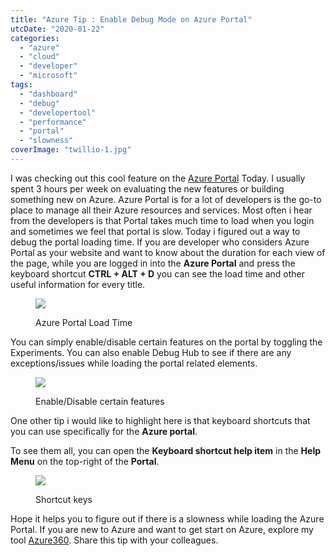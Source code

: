 ```yaml
---
title: "Azure Tip : Enable Debug Mode on Azure Portal"
utcDate: "2020-01-22"
categories: 
  - "azure"
  - "cloud"
  - "developer"
  - "microsoft"
tags: 
  - "dashboard"
  - "debug"
  - "developertool"
  - "performance"
  - "portal"
  - "slowness"
coverImage: "twillio-1.jpg"
---
```


I was checking out this cool feature on the [Azure Portal](https://portal.azure.com/) Today. I usually spent 3 hours per week on evaluating the new features or building something new on Azure. Azure Portal is for a lot of developers is the go-to place to manage all their Azure resources and services. Most often i hear from the developers is that Portal takes much time to load when you login and sometimes we feel that portal is slow. Today i figured out a way to debug the portal loading time. If you are developer who considers Azure Portal as your website and want to know about the duration for each view of the page, while you are logged in into the **Azure Portal** and press the keyboard shortcut **CTRL + ALT + D** you can see the load time and other useful information for every title.

<figure>

![](https://sajeetharan.wordpress.com/wp-content/uploads/2020/01/blog-1-1.jpg?w=1024)

<figcaption>

Azure Portal Load Time

</figcaption>

</figure>

You can simply enable/disable certain features on the portal by toggling the Experiments. You can also enable Debug Hub to see if there are any exceptions/issues while loading the portal related elements.

<figure>

![](https://sajeetharan.wordpress.com/wp-content/uploads/2020/01/blog-2.jpg?w=403)

<figcaption>

Enable/Disable certain features

</figcaption>

</figure>

One other tip i would like to highlight here is that keyboard shortcuts that you can use specifically for the **Azure portal**.

To see them all, you can open the **Keyboard shortcut help item** in the **Help Menu** on the top-right of the **Portal**.

<figure>

![](https://sajeetharan.wordpress.com/wp-content/uploads/2020/01/blog-3.jpg?w=352)

<figcaption>

Shortcut keys

</figcaption>

</figure>

Hope it helps you to figure out if there is a slowness while loading the Azure Portal. If you are new to Azure and want to get start on Azure, explore my tool [Azure360](https://azure360.info/). Share this tip with your colleagues.
